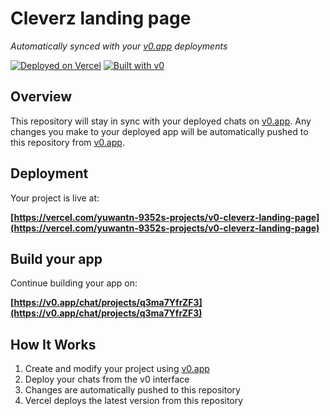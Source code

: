 # Cleverz landing page

*Automatically synced with your [v0.app](https://v0.app) deployments*

[![Deployed on Vercel](https://img.shields.io/badge/Deployed%20on-Vercel-black?style=for-the-badge&logo=vercel)](https://vercel.com/yuwantn-9352s-projects/v0-cleverz-landing-page)
[![Built with v0](https://img.shields.io/badge/Built%20with-v0.app-black?style=for-the-badge)](https://v0.app/chat/projects/q3ma7YfrZF3)

## Overview

This repository will stay in sync with your deployed chats on [v0.app](https://v0.app).
Any changes you make to your deployed app will be automatically pushed to this repository from [v0.app](https://v0.app).

## Deployment

Your project is live at:

**[https://vercel.com/yuwantn-9352s-projects/v0-cleverz-landing-page](https://vercel.com/yuwantn-9352s-projects/v0-cleverz-landing-page)**

## Build your app

Continue building your app on:

**[https://v0.app/chat/projects/q3ma7YfrZF3](https://v0.app/chat/projects/q3ma7YfrZF3)**

## How It Works

1. Create and modify your project using [v0.app](https://v0.app)
2. Deploy your chats from the v0 interface
3. Changes are automatically pushed to this repository
4. Vercel deploys the latest version from this repository